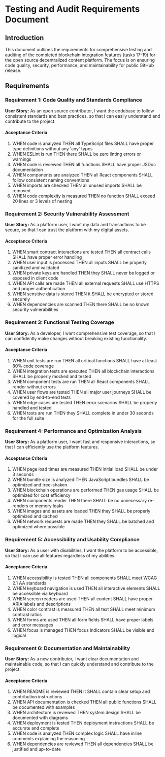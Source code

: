 # Testing and Audit Requirements Document

## Introduction

This document outlines the requirements for comprehensive testing and auditing of the completed blockchain integration features (tasks 17-19) for the open source decentralized content platform. The focus is on ensuring code quality, security, performance, and maintainability for public GitHub release.

## Requirements

### Requirement 1: Code Quality and Standards Compliance

**User Story:** As an open source contributor, I want the codebase to follow consistent standards and best practices, so that I can easily understand and contribute to the project.

#### Acceptance Criteria

1. WHEN code is analyzed THEN all TypeScript files SHALL have proper type definitions without any 'any' types
2. WHEN ESLint is run THEN there SHALL be zero linting errors or warnings
3. WHEN code is reviewed THEN all functions SHALL have proper JSDoc documentation
4. WHEN components are analyzed THEN all React components SHALL follow consistent naming conventions
5. WHEN imports are checked THEN all unused imports SHALL be removed
6. WHEN code complexity is measured THEN no function SHALL exceed 20 lines or 3 levels of nesting

### Requirement 2: Security Vulnerability Assessment

**User Story:** As a platform user, I want my data and transactions to be secure, so that I can trust the platform with my digital assets.

#### Acceptance Criteria

1. WHEN smart contract interactions are tested THEN all contract calls SHALL have proper error handling
2. WHEN user input is processed THEN all inputs SHALL be properly sanitized and validated
3. WHEN private keys are handled THEN they SHALL never be logged or exposed in client code
4. WHEN API calls are made THEN all external requests SHALL use HTTPS and proper authentication
5. WHEN sensitive data is stored THEN it SHALL be encrypted or stored securely
6. WHEN dependencies are scanned THEN there SHALL be no known security vulnerabilities

### Requirement 3: Functional Testing Coverage

**User Story:** As a developer, I want comprehensive test coverage, so that I can confidently make changes without breaking existing functionality.

#### Acceptance Criteria

1. WHEN unit tests are run THEN all critical functions SHALL have at least 80% code coverage
2. WHEN integration tests are executed THEN all blockchain interactions SHALL be properly mocked and tested
3. WHEN component tests are run THEN all React components SHALL render without errors
4. WHEN user flows are tested THEN all major user journeys SHALL be covered by end-to-end tests
5. WHEN edge cases are tested THEN error scenarios SHALL be properly handled and tested
6. WHEN tests are run THEN they SHALL complete in under 30 seconds for the full suite

### Requirement 4: Performance and Optimization Analysis

**User Story:** As a platform user, I want fast and responsive interactions, so that I can efficiently use the platform features.

#### Acceptance Criteria

1. WHEN page load times are measured THEN initial load SHALL be under 3 seconds
2. WHEN bundle size is analyzed THEN JavaScript bundles SHALL be optimized and tree-shaken
3. WHEN blockchain operations are performed THEN gas usage SHALL be optimized for cost efficiency
4. WHEN components render THEN there SHALL be no unnecessary re-renders or memory leaks
5. WHEN images and assets are loaded THEN they SHALL be properly optimized and cached
6. WHEN network requests are made THEN they SHALL be batched and optimized where possible

### Requirement 5: Accessibility and Usability Compliance

**User Story:** As a user with disabilities, I want the platform to be accessible, so that I can use all features regardless of my abilities.

#### Acceptance Criteria

1. WHEN accessibility is tested THEN all components SHALL meet WCAG 2.1 AA standards
2. WHEN keyboard navigation is used THEN all interactive elements SHALL be accessible via keyboard
3. WHEN screen readers are used THEN all content SHALL have proper ARIA labels and descriptions
4. WHEN color contrast is measured THEN all text SHALL meet minimum contrast ratios
5. WHEN forms are used THEN all form fields SHALL have proper labels and error messages
6. WHEN focus is managed THEN focus indicators SHALL be visible and logical

### Requirement 6: Documentation and Maintainability

**User Story:** As a new contributor, I want clear documentation and maintainable code, so that I can quickly understand and contribute to the project.

#### Acceptance Criteria

1. WHEN README is reviewed THEN it SHALL contain clear setup and contribution instructions
2. WHEN API documentation is checked THEN all public functions SHALL be documented with examples
3. WHEN architecture is reviewed THEN system design SHALL be documented with diagrams
4. WHEN deployment is tested THEN deployment instructions SHALL be accurate and complete
5. WHEN code is analyzed THEN complex logic SHALL have inline comments explaining the reasoning
6. WHEN dependencies are reviewed THEN all dependencies SHALL be justified and up-to-date